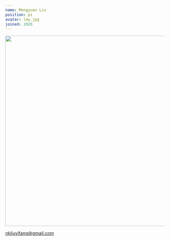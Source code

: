 ```yaml
---
name: Mengyuan Liu
position: pi
avatar: lmy.jpg
joined: 2020
---
```


<img width="600" src="{{site.baseurl}}/images/people/{{page.avatar}}" data-action="zoom">

nkliuyifang@gmail.com
